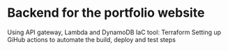 # Backend for the portfolio website
Using API gateway, Lambda and DynamoDB
IaC tool: Terraform
Setting up GiHub actions to automate the build, deploy and test steps
